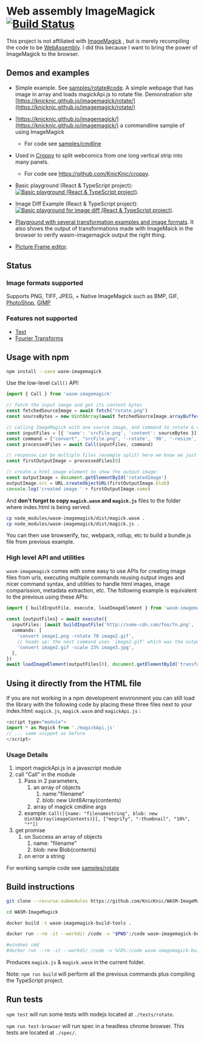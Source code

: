 # Web assembly ImageMagick [![Build Status](https://dev.azure.com/oneeyedelf1/wasm-imagemagick/_apis/build/status/KnicKnic.WASM-ImageMagick)](https://dev.azure.com/oneeyedelf1/wasm-imagemagick/_build/latest?definitionId=1)
This project is not affiliated with [ImageMagick](https://www.imagemagick.org) , but is merely recompiling the code to be [WebAssembly](https://webassembly.org/). I did this because I want to bring the power of ImageMagick to the browser.


## Demos and examples

 * Simple example. See [samples/rotate#code](samples/rotate#code). A simple webpage that has image in array and loads magickApi.js to rotate file. Demonstration site [https://knicknic.github.io/imagemagick/rotate/](https://knicknic.github.io/imagemagick/rotate/)

 * [https://knicknic.github.io/imagemagick/](https://knicknic.github.io/imagemagick/) a commandline sample of using ImageMagick
    * For code see [samples/cmdline](samples/cmdline)

 * Used in [Croppy](https://knicknic.github.io/croppy/) to split webcomics from one long vertical strip into many panels.
    * For code see https://github.com/KnicKnic/croppy.

 * Basic playground (React & TypeScript project): [![Basic playground (React & TypeScript project)](https://codesandbox.io/static/img/play-codesandbox.svg)](https://codesandbox.io/s/lp7lxz6l59).

 * Image Diff Example (React & TypeScript project): [![Basic playground for image diff (React & TypeScript project)](https://codesandbox.io/static/img/play-codesandbox.svg)](https://codesandbox.io/s/yvn6rkr16z).

 * [Playground with several transformation examples and image formats](https://cancerberosgx.github.io/autumn-leaves/#/convertDemo). It also shows the output of transformations made with ImageMaick in the browser to verify wasm-imagemagick output the right thing.  

 * [Picture Frame editor](https://cancerberosgx.github.io/autumn-leaves/#/imageFrame).


## Status

### Image formats supported

Supports PNG, TIFF, JPEG, + Native ImageMagick such as BMP, GIF, [PhotoShop](https://www.adobe.com/products/photoshop.html), [GIMP](https://www.gimp.org/)

### Features **not** supported 

 * [Text](https://www.imagemagick.org/Usage/text/)
 * [Fourier Transforms](https://www.imagemagick.org/Usage/fourier/)


## Usage with npm

```sh
npm install --save wasm-imagemagick
```

Use the low-level `Call()` API:

```js
import { Call } from 'wasm-imagemagick'

// fetch the input image and get its content bytes
const fetchedSourceImage = await fetch("rotate.png")
const sourceBytes = new Uint8Array(await fetchedSourceImage.arrayBuffer());

// calling ImageMagick with one source image, and command to rotate & resize image
const inputFiles = [{ 'name': 'srcFile.png', 'content': sourceBytes }]
const command = ["convert", "srcFile.png", '-rotate', '90', '-resize', '200%', 'out.png']
const processedFiles = await Call(inputFiles, command)

// response can be multiple files (example split) here we know we just have one
const firstOutputImage = processedFiles[0]

// create a html image element to show the output image:
const outputImage = document.getElementById('rotatedImage')
outputImage.src = URL.createObjectURL(firstOutputImage.blob)
console.log('created image ' + firstOutputImage.name)
```

And **don't forget to copy `magick.wasm` and `magick.js`** files to the folder where index.html is being served:

```sh
cp node_modules/wasm-imagemagick/dist/magick.wasm .
cp node_modules/wasm-imagemagick/dist/magick.js .
```

You can then use browserify, tsc, webpack, rollup, etc to build a bundle.js file from previous example.

### High level API and utilities

`wasm-imagemagick` comes with some easy to use APIs for creating image files from urls, executing multiple commands reusing output imges and nicer command syntax, and utilities to handle html images, image comparission, metadata extraction,  etc. The following example is equivalent to the previous using these APIs: 

```ts
import { buildInputFile, execute, loadImageElement } from 'wasm-imagemagick'
 
const {outputFiles} = await execute({
  inputFiles: [await buildInputFile('http://some-cdn.com/foo/fn.png', 'image1.png')],
  commands: [
    'convert image1.png -rotate 70 image2.gif',
    // heads up: the next command uses 'image2.gif' which was the output of previous command:
    'convert image2.gif -scale 23% image3.jpg',
  ],
})
await loadImageElement(outputFiles[0], document.getElementById('transformedImage'))
```

## Using it directly from the HTML file

If you are not working in a npm development environment you can still load the library with the following code by placing these three files next to your index.html: `magick.js`, `magick.wasm` and `magickApi.js` : 

```js
<script type="module">
import * as Magick from './magickApi.js'
// ... same snippet as before
</script>
```

### Usage Details

1. import magickApi.js in a javascript module
1. call "Call" in the module
    1. Pass in 2 parameters, 
        1. an array of objects 
            1. name:"filename" 
            1. blob: new Uint8Array(contents)
        1. array of magick cmdline args
    1. example: `Call([{name: "filenamestring", blob: new Uint8Array(imageContents)}], ["mogrify", "-thumbnail", "10%", "*"])`
1. get promise 
    1. on Success an array of objects
        1. name: "filename" 
        1. blob: new Blob(contents)
    1. on error a string

For working sample code see [samples/rotate](samples/rotate)


## Build instructions

```sh
git clone --recurse-submodules https://github.com/KnicKnic/WASM-ImageMagick.git

cd WASM-ImageMagick

docker build -t wasm-imagemagick-build-tools .

docker run --rm -it --workdir /code -v "$PWD":/code wasm-imagemagick-build-tools bash ./build.sh

#windows cmd
#docker run --rm -it --workdir /code -v %CD%:/code wasm-imagemagick-build-tools bash ./build.sh
```

Produces `magick.js` & `magick.wasm` in the current folder.

Note: `npm run build` will perform all the previous commands plus compiling the TypeScript project.


## Run tests

`npm test` will run some tests with nodejs located at `./tests/rotate`.

`npm run test-browser` will run spec in a headless chrome browser. This tests are located at `./spec/`.